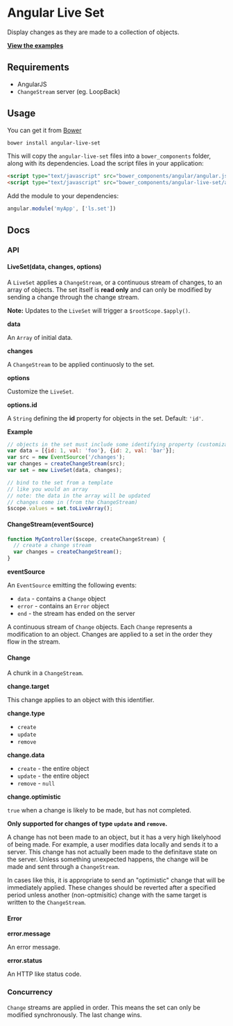 # Angular Live Set

Display changes as they are made to a collection of objects.

[**View the examples**](https://github.com/strongloop/angular-live-set-example)

## Requirements

 - AngularJS
 - `ChangeStream` server (eg. LoopBack)

## Usage

You can get it from [Bower](http://bower.io/)

```sh
bower install angular-live-set
```

This will copy the `angular-live-set` files into a `bower_components` folder, along with its dependencies. Load the script files in your application:

```html
<script type="text/javascript" src="bower_components/angular/angular.js"></script>
<script type="text/javascript" src="bower_components/angular-live-set/angular-live-set.js"></script>
```

Add the module to your dependencies:

```javascript
angular.module('myApp', ['ls.set'])
```

## Docs

### API

#### LiveSet(data, changes, options)

A `LiveSet` applies a `ChangeStream`, or a continuous stream of changes, to an array of objects. The set itself is **read only** and can only be modified by sending a change through the change stream.

**Note:** Updates to the `LiveSet` will trigger a `$rootScope.$apply()`.

**data**

An `Array` of initial data.

**changes**

A `ChangeStream` to be applied continuosly to the set.

**options**

Customize the `LiveSet`.

**options.id**

A `String` defining the **id** property for objects in the set. Default: `'id'`.

**Example**

```js
// objects in the set must include some identifying property (customizable)
var data = [{id: 1, val: 'foo'}, {id: 2, val: 'bar'}];
var src = new EventSource('/changes');
var changes = createChangeStream(src);
var set = new LiveSet(data, changes);

// bind to the set from a template
// like you would an array
// note: the data in the array will be updated
// changes come in (from the ChangeStream)
$scope.values = set.toLiveArray();
```

#### ChangeStream(eventSource)

```js
function MyController($scope, createChangeStream) {
  // create a change stream
  var changes = createChangeStream();
}
```

**eventSource**

An `EventSource` emitting the following events:

 - `data` - contains a `Change` object
 - `error` - contains an `Error` object
 - `end` - the stream has ended on the server

A continuous stream of `Change` objects. Each `Change` represents a modification to an object. Changes are applied to a set in the order they flow in the stream.

#### Change

A chunk in a `ChangeStream`.

**change.target**

This change applies to an object with this identifier.

**change.type**

 - `create`
 - `update`
 - `remove`

**change.data**

 - `create` - the entire object
 - `update` - the entire object
 - `remove` - `null`

**change.optimistic**

`true` when a change is likely to be made, but has not completed.

**Only supported for changes of type `update` and `remove`.**

A change has not been made to an object, but it has a very high likelyhood of being made. For example, a user modifies data locally and sends it to a server. This change
has not actually been made to the definitave state on the server. Unless
something unexpected happens, the change will be made and sent through a `ChangeStream`.

In cases like this, it is appropriate to send an "optimistic" change that will be
immediately applied. These changes should be reverted after a specified period unless
another (non-optmisitic) change with the same target is written to the `ChangeStream`.

#### Error

**error.message**

An error message.

**error.status**

An HTTP like status code.

### Concurrency

`Change` streams are applied in order. This means the set can only be modified synchronously. The last change wins.
